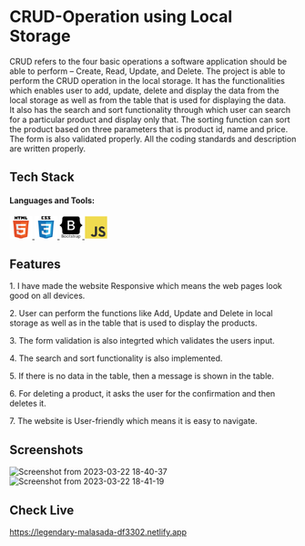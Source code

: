 # CRUD-Operation using Local Storage
CRUD refers to the four basic operations a software application should be able to perform – Create, Read, Update, and Delete.
The project is able to perform the CRUD operation in the local storage. It has the functionalities which enables user to add, update, delete and display the data from the local storage as well as from the table that is used for displaying the data. 
<br>It also has the search and sort functionality through which user can search for a particular product and display only that. The sorting function can sort the product based on three parameters that is product id, name and price. The form is also validated properly. All the coding standards and description are written properly.

## Tech Stack
<h4 align="left">Languages and Tools:</h4>
<p align="left">
    <a href="https://www.w3.org/html/" target="_blank" rel="noreferrer">
    <img src="https://raw.githubusercontent.com/devicons/devicon/master/icons/html5/html5-original-wordmark.svg" alt="html5" width="40" height="40"/> </a>
  <a href="https://www.w3schools.com/css/" target="_blank" rel="noreferrer">
    <img src="https://raw.githubusercontent.com/devicons/devicon/master/icons/css3/css3-original-wordmark.svg" alt="css3" width="40" height="40"/> </a>
    <a href="https://getbootstrap.com" target="_blank" rel="noreferrer">
  <img src="https://raw.githubusercontent.com/devicons/devicon/master/icons/bootstrap/bootstrap-plain-wordmark.svg" alt="bootstrap" width="40" height="40"/> </a>
  <a href="https://developer.mozilla.org/en-US/docs/Web/JavaScript" target="_blank" rel="noreferrer">
    <img src="https://raw.githubusercontent.com/devicons/devicon/master/icons/javascript/javascript-original.svg" alt="javascript" width="40" height="40"/> </a>
  
</p>

## Features
<p>1. I have made the website Responsive which means the web pages look good on all devices.</p>
<p>2. User can perform the functions like Add, Update and Delete in local storage as well as in the table that is used to display the products.</p>
<p>3. The form validation is also integrted which validates the users input.</p>
<p>4. The search and sort functionality is also implemented.</p>
<p>5. If there is no data in the table, then a message is shown in the table.</p>
<p>6. For deleting a product, it asks the user for the confirmation and then deletes it.</p>
<p>7. The website is User-friendly which means it is easy to navigate.</p>

## Screenshots
![Screenshot from 2023-03-22 18-40-37](https://user-images.githubusercontent.com/122269010/226918297-ea3af4b4-ca00-4900-a31d-56d1356df972.png)
![Screenshot from 2023-03-22 18-41-19](https://user-images.githubusercontent.com/122269010/226918360-86760bb4-2ebb-4dd5-8bfc-f6b24b926786.png)

## Check Live
https://legendary-malasada-df3302.netlify.app
